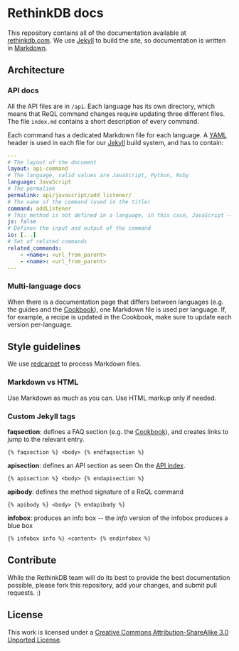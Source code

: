 # RethinkDB docs #

This repository contains all of the documentation available at [rethinkdb.com](http://www.rethinkdb.com). 
We use [Jekyll](http://jekyllrb.com/) to build the site, so documentation is written in [Markdown](http://whatismarkdown.com/).

## Architecture ##

### API docs ###
All the API files are in `/api`. Each language has its own directory, which means that ReQL command changes require updating three different files. The file `index.md` contains a short description of every command.

Each command has a dedicated Markdown file for each language. A [YAML](http://yaml.org/)
header is used in each file for our [Jekyll](http://jekyllrb.com/) build system, and has to contain:
```yaml
---
# The layout of the document
layout: api-command
# The language, valid values are JavaScript, Python, Ruby
language: JavaScript
# The permalink
permalink: api/javascript/add_listener/
# The name of the command (used in the title)
command: addListener
# This method is not defined in a language, in this case, JavaScript -- (valid keys are js, py, rb) -- optional
js: false
# Defines the input and output of the command
io: [...]
# Set of related commands
related_commands:
    - <name>: <url_from_parent>
    - <name>: <url_from_parent>
---
```

### Multi-language docs ###

When there is a documentation page that differs between languages (e.g. the guides and the [Cookbook](http://rethinkdb.com/docs/cookbook/javascript/)), one Markdown 
file is used per language. If, for example, a recipe is updated in the Cookbook, make sure to update each version per-language.

## Style guidelines ##
We use [redcarpet](https://github.com/vmg/redcarpet) to process Markdown files.


### Markdown vs HTML ###
Use Markdown as much as you can. Use HTML markup only if needed.

### Custom Jekyll tags ###
__faqsection__: defines a FAQ section (e.g. the [Cookbook](http://rethinkdb.com/docs/cookbook/javascript/)),
and creates links to jump to the relevant entry.
```
{% faqsection %} <body> {% endfaqsection %}
```


__apisection__: defines an API section as seen On the [API index](http://rethinkdb.com/api/javascript).
```
{% apisection %} <body> {% endapisection %}
```

__apibody__: defines the method signature of a ReQL command
```
{% apibody %} <body> {% endapibody %}
```

__infobox__: produces an info box -- the _info_ version of the infobox produces a blue box
```
{% infobox info %} <content> {% endinfobox %}
```

## Contribute ##

While the RethinkDB team will do its best to provide the best documentation possible, 
please fork this repository, add your changes, and submit pull requests. :)

## License ##

This work is licensed under a [Creative Commons Attribution-ShareAlike 3.0 Unported License](http://creativecommons.org/licenses/by-sa/3.0/).





